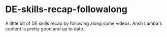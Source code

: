 # DE-skills-recap-followalong
A little bit of DE skills recap by following along some videos. Ansh Lamba's content is pretty good and up to date.
